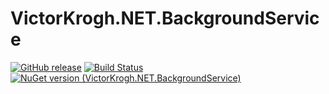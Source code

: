 # VictorKrogh.NET.BackgroundService

[![GitHub release](https://img.shields.io/github/release/VictorKroghDotNet/VictorKrogh.NET.BackgroundService.svg)](https://github.com/VictorKroghDotNet/VictorKrogh.NET.BackgroundService/releases)
[![Build Status](https://github.com/VictorKroghDotNet/VictorKrogh.NET.BackgroundService/actions/workflows/CICD.yml/badge.svg?branch=master)](https://github.com/VictorKroghDotNet/VictorKrogh.NET.BackgroundService/actions/workflows/CICD.yml)
[![NuGet version (VictorKrogh.NET.BackgroundService)](https://img.shields.io/nuget/v/VictorKrogh.NET.BackgroundService.svg?style=flat-square)](https://www.nuget.org/packages/VictorKrogh.NET.BackgroundService/)


